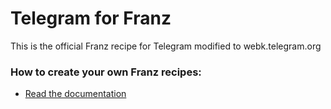 # Telegram for Franz
This is the official Franz recipe for Telegram modified to webk.telegram.org

### How to create your own Franz recipes:
* [Read the documentation](https://github.com/meetfranz/plugins)
